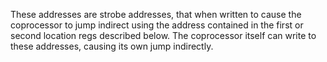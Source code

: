 These addresses are strobe addresses, that when written to cause the
coprocessor to jump indirect using the address contained in the
first or second location regs described below. The coprocessor itself
can write to these addresses, causing its own jump indirectly.